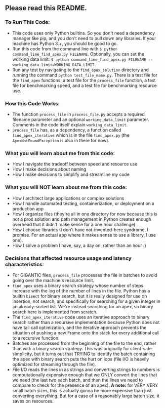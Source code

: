 ## Please read this README.

### To Run This Code:
- This code uses only Python builtins. So you don't need a dependency manager like pip, and you don't need to pull down any libraries. If your machine has Python 3.+, you should be good to go.
- Run this code from the command line with `$ python command_line_find_apex.py FILENAME`. Optionally, you can set the working data limit: `$ python command_line_find_apex.py FILENAME --working_data_limit=WORKING_DATA_LIMIT`.
- Run any test by navigating to the `find_apex_solution` directory and running the command `python test_file_name.py`. There is a test file for the `find_apex` functions, a test file for the `process_file` function, a test file for benchmarking speed, and a test file for benchmarking resource use.

### How this Code Works:
- The function `process_file` in `process_file.py` accepts a required filename parameter and an optional `working_data_limit` parameter. Comments in the code itself explain `working_data_limit`. 
- `process_file` has, as a dependency, a function called `find_apex_iterative` which is in the file `find_apex.py` (the `ApexNotFoundException` is also in there for now).

### What you will learn about me from this code:
- How I navigate the tradeoff between speed and resource use
- How I make decisions about naming
- How I make decisions to simplify and streamline my code

### What you will NOT learn about me from this code:
- How I architect large applications or complex solutions
- How I handle automated testing, containerization, or deployment on a production app
- How I organize files (they're all in one directory for now because this is not a prod solution and path management in Python creates enough overhead that it didn't make sense for a one hour challenge)
- How I choose libraries (I don't have not-invented-here syndrome, I promise. For an actual app where it makes sense to use a library, I use one).
- How I solve a problem I have, say, a day on, rather than an hour :)

### Decisions that affected resource usage and latency characteristics:
- For GIGANTIC files, `process_file` processes the file in batches to avoid going over the machine's resource limit.
- `find_apex` uses a binary search strategy whose number of steps increase with the log of the number of lines in the file. Python has a builtin `bisect` for binary search, but it is really designed for use on insertion, not search, and specifically for searching for a given integer in an already-sorted list. We're instead searching for an apex, so binary search here is implemented from scratch.
-  The `find_apex_iterative` code uses an iterative approach to binary search rather than a recursive implementation because Python does not have tail call optimization, and the iterative approach prevents the situation of pushing a new Frame onto the stack for every additional call to a recursive function.
- Batches are processed from the beginning of the file to the end, rather than with a binary search strategy. This was originally for client-side simplicity, but it turns out that TRYING to identify the batch containing the apex with binary search puts the hurt on iops (file I/O is heavily optimized for streaming through the file).
- File I/O reads the lines in as strings and converting strings to numbers is computationally expensive enough that we ONLY convert the lines that we need (the last two each batch, and then the lines we need to compare to check for the presence of an apex). **A note:** for VERY VERY small batch sizes, this is actually gonna be more expensive than just converting everything. But for a case of a reasonably large batch size, it saves on resources.
